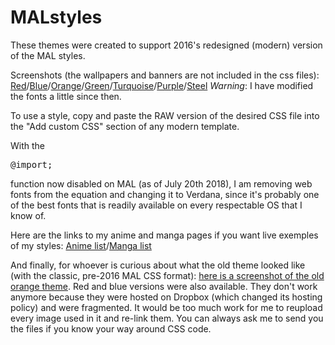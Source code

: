 # MALstyles

These themes were created to support 2016's redesigned (modern) version of the MAL styles.

Screenshots (the wallpapers and banners are not included in the css files): [Red](http://i.imgur.com/JMPvV9I.png)/[Blue](http://i.imgur.com/UDpGJhQ.png)/[Orange](http://i.imgur.com/sw1DAAm.png)/[Green](http://i.imgur.com/ZQRfhmc.png)/[Turquoise](http://i.imgur.com/47co7kh.png)/[Purple](http://i.imgur.com/3rTxAy8.png)/[Steel](https://i.imgur.com/79i12FM.png)
*Warning*: I have modified the fonts a little since then.

To use a style, copy and paste the RAW version of the desired CSS file into the "Add custom CSS" section of any modern template.

With the <pre>@import;</pre> function now disabled on MAL (as of July 20th 2018), I am removing web fonts from the equation and changing it to Verdana, since it's probably one of the best fonts that is readily available on every respectable OS that I know of.

Here are the links to my anime and manga pages if you want live exemples of my styles: [Anime list](https://myanimelist.net/animelist/Insanitium?status=7)/[Manga list](https://myanimelist.net/mangalist/Insanitium?status=7)

And finally, for whoever is curious about what the old theme looked like (with the classic, pre-2016 MAL CSS format): [here is a screenshot of the old orange theme](http://i.imgur.com/MqwG1G1.jpg). Red and blue versions were also available. They don't work anymore because they were hosted on Dropbox (which changed its hosting policy) and were fragmented. It would be too much work for me to reupload every image used in it and re-link them. You can always ask me to send you the files if you know your way around CSS code.
